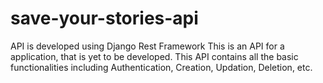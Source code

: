 # save-your-stories-api

API is developed using Django Rest Framework
This is an API for a application, that is yet to be developed. 
This API contains all the basic functionalities including Authentication, Creation, Updation, Deletion, etc.
